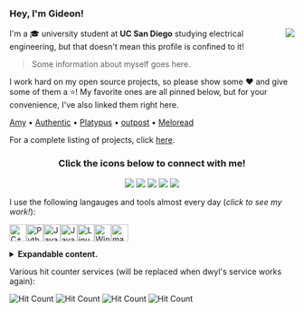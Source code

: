 ### Hey, I'm Gideon! <img src="https://cultofthepartyparrot.com/parrots/hd/opensourceparrot.gif" height="16px"/>

<img src="https://github-readme-stats.vercel.app/api?username=gideontong&show_icons=true&hide_border=true" align="right"/>

I'm a 🎓 university student at **UC San Diego** studying electrical engineering, but that doesn't mean this profile is confined to it!

> Some information about myself goes here.

I work hard on my open source projects, so please show some :heart: and give some of them a :star:! My favorite ones are all pinned below, but for your convenience, I've also linked them right here.

[Amy](https://www.github.com/gideontong/Amy) • [Authentic](https://www.github.com/gideontong/Authentic) • [Platypus](https://www.github.com/gideontong/Platypus) • [outpost](https://www.github.com/gideontong/outpost) • [Meloread](https://www.github.com/gideontong/Meloread)

For a complete listing of projects, click [here](https://me.gideontong.com).

<h3 align="center">
    Click the icons below to connect with me!
</h3>

<p align="center">
    <a href="https://gideontong.com" target="_blank"><img src="https://img.icons8.com/bubbles/50/000000/domain.png"/></a>
    <a href="https://www.linkedin.com/in/gideontong" target="_blank"><img src="https://img.icons8.com/bubbles/50/000000/linkedin.png"/></a>
    <a href="https://twitter.com/gideontong" target="_blank"><img src="https://img.icons8.com/bubbles/50/000000/twitter.png"/></a>
    <a href="https://youtube.com/funnygid123" target="_blank"><img src="https://img.icons8.com/bubbles/50/000000/youtube.png"/></a>
    <a href="https://patreon.com/gideontong" target="_blank"><img src="https://img.icons8.com/bubbles/50/000000/patreon.png"/></a>
</p>

I use the following langauges and tools almost every day (*click to see my work!*):

<a href="https://github.com/gideontong?tab=repositories&q=&type=&language=c"><img src="https://img.icons8.com/ios/50/000000/c-plus-plus-logo.png" alt="C++" width="30px"/></a><a href="https://github.com/gideontong?tab=repositories&q=&type=&language=python"><img src="https://img.icons8.com/ios/50/000000/python.png" alt="Python" width="30px"/></a><a href="https://github.com/gideontong?tab=repositories&q=&type=&language=javascript"><img src="https://img.icons8.com/ios/50/000000/javascript.png" alt="Javascript" width="30px"/></a><a href="https://github.com/gideontong?tab=repositories&q=&type=&language=java"><img src="https://img.icons8.com/ios/50/000000/java-coffee-cup-logo.png" alt="Java" width="30px"/></a><a href="https://github.com/gideontong?tab=repositories&q=&type=&language=shell"><img src="https://img.icons8.com/ios/64/000000/linux.png" alt="Linux" width="30px"/></a><a href="https://github.com/gideontong/TI-Tools"><img src="https://img.icons8.com/ios/50/000000/windows-logo.png" alt="Windows" width="30px"/></a><a href="https://github.com/gideontong/config"><img src="https://img.icons8.com/ios/80/000000/mac-os.png" alt="macOS" width="30px"/></a>

<details>
    <summary><b>Expandable content.</b></summary>
</details>

Various hit counter services (will be replaced when dwyl's service works again):

![Hit Count](http://hits.dwyl.com/gideontong/gideontong.svg) ![Hit Count](https://hits.seeyoufarm.com/api/count/incr/badge.svg?url=https%3A%2F%2Fgithub.com%2Fgideontong%2Fgideontong) ![Hit Count](https://visitor-badge.glitch.me/badge?page_id=gideontong.gideontong) ![Hit Count](https://visitor-badge.laobi.icu/badge?page_id=gideontong.gideontong)